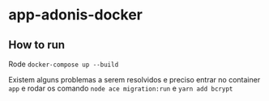 # app-adonis-docker

## How to run

Rode `docker-compose up --build`

Existem alguns problemas a serem resolvidos e preciso entrar no container `app` e rodar os comando `node ace migration:run` e `yarn add bcrypt`
